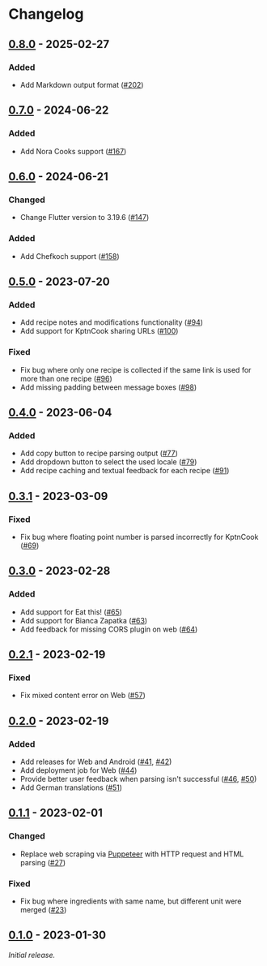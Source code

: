 # Changelog

## [0.8.0] - 2025-02-27

### Added

- Add Markdown output format ([#202](https://github.com/Slartibartfass2/ingredient_collector/pull/202))

## [0.7.0] - 2024-06-22

### Added

- Add Nora Cooks support ([#167](https://github.com/Slartibartfass2/ingredient_collector/pull/167))

## [0.6.0] - 2024-06-21

### Changed

- Change Flutter version to 3.19.6 ([#147](https://github.com/Slartibartfass2/ingredient_collector/issues/147))

### Added

- Add Chefkoch support ([#158](https://github.com/Slartibartfass2/ingredient_collector/pull/158))

## [0.5.0] - 2023-07-20

### Added

- Add recipe notes and modifications functionality ([#94](https://github.com/Slartibartfass2/ingredient_collector/pull/94))
- Add support for KptnCook sharing URLs ([#100](https://github.com/Slartibartfass2/ingredient_collector/pull/100))

### Fixed

- Fix bug where only one recipe is collected if the same link is used for more than one recipe ([#96](https://github.com/Slartibartfass2/ingredient_collector/pull/96))
- Add missing padding between message boxes ([#98](https://github.com/Slartibartfass2/ingredient_collector/pull/98))

## [0.4.0] - 2023-06-04

### Added

- Add copy button to recipe parsing output ([#77](https://github.com/Slartibartfass2/ingredient_collector/pull/77))
- Add dropdown button to select the used locale ([#79](https://github.com/Slartibartfass2/ingredient_collector/pull/79))
- Add recipe caching and textual feedback for each recipe ([#91](https://github.com/Slartibartfass2/ingredient_collector/pull/91))

## [0.3.1] - 2023-03-09

### Fixed

- Fix bug where floating point number is parsed incorrectly for KptnCook ([#69](https://github.com/Slartibartfass2/ingredient_collector/pull/69))

## [0.3.0] - 2023-02-28

### Added

- Add support for Eat this! ([#65](https://github.com/Slartibartfass2/ingredient_collector/pull/65))
- Add support for Bianca Zapatka ([#63](https://github.com/Slartibartfass2/ingredient_collector/pull/63))
- Add feedback for missing CORS plugin on web ([#64](https://github.com/Slartibartfass2/ingredient_collector/pull/64))

## [0.2.1] - 2023-02-19

### Fixed

- Fix mixed content error on Web ([#57](https://github.com/Slartibartfass2/ingredient_collector/pull/57))

## [0.2.0] - 2023-02-19

### Added

- Add releases for Web and Android ([#41](https://github.com/Slartibartfass2/ingredient_collector/pull/41), [#42](https://github.com/Slartibartfass2/ingredient_collector/pull/42))
- Add deployment job for Web ([#44](https://github.com/Slartibartfass2/ingredient_collector/pull/44))
- Provide better user feedback when parsing isn't successful ([#46](https://github.com/Slartibartfass2/ingredient_collector/pull/46), [#50](https://github.com/Slartibartfass2/ingredient_collector/pull/50))
- Add German translations ([#51](https://github.com/Slartibartfass2/ingredient_collector/pull/51))

## [0.1.1] - 2023-02-01

### Changed

- Replace web scraping via [Puppeteer](https://pub.dev/packages/puppeteer) with HTTP request and HTML parsing ([#27](https://github.com/Slartibartfass2/ingredient_collector/pull/27))

### Fixed

- Fix bug where ingredients with same name, but different unit were merged ([#23](https://github.com/Slartibartfass2/ingredient_collector/pull/23))

## [0.1.0] - 2023-01-30

_Initial release._

[0.8.0]: https://github.com/Slartibartfass2/ingredient_collector/releases/tag/v0.8.0

[0.7.0]: https://github.com/Slartibartfass2/ingredient_collector/releases/tag/v0.7.0

[0.6.0]: https://github.com/Slartibartfass2/ingredient_collector/releases/tag/v0.6.0

[0.5.0]: https://github.com/Slartibartfass2/ingredient_collector/releases/tag/v0.5.0

[0.4.0]: https://github.com/Slartibartfass2/ingredient_collector/releases/tag/v0.4.0

[0.3.1]: https://github.com/Slartibartfass2/ingredient_collector/releases/tag/v0.3.1

[0.3.0]: https://github.com/Slartibartfass2/ingredient_collector/releases/tag/v0.3.0

[0.2.1]: https://github.com/Slartibartfass2/ingredient_collector/releases/tag/v0.2.1

[0.2.0]: https://github.com/Slartibartfass2/ingredient_collector/releases/tag/v0.2.0

[0.1.1]: https://github.com/Slartibartfass2/ingredient_collector/releases/tag/v0.1.1

[0.1.0]: https://github.com/Slartibartfass2/ingredient_collector/releases/tag/v0.1.0
